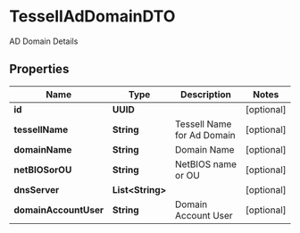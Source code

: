 

# TessellAdDomainDTO

AD Domain Details

## Properties

Name | Type | Description | Notes
------------ | ------------- | ------------- | -------------
**id** | **UUID** |  |  [optional]
**tessellName** | **String** | Tessell Name for Ad Domain |  [optional]
**domainName** | **String** | Domain Name |  [optional]
**netBIOSorOU** | **String** | NetBIOS name or OU |  [optional]
**dnsServer** | **List&lt;String&gt;** |  |  [optional]
**domainAccountUser** | **String** | Domain Account User |  [optional]



